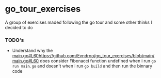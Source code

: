 # go_tour_exercises
A group of exercises maded following the go tour and some other thinks I decided to do

### TODO's

- Understand why the [main.go#L60](https://github.com/Evndroo/go_tour_exercises/blob/main/main.go#L60)https://github.com/Evndroo/go_tour_exercises/blob/main/main.go#L60 does consider Fibonacci function undefined when i run `go run main.go` and doesn't when i run `go build` and then run the binnary code

